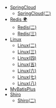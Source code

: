 - [SpringCloud](/MicroServices/springcloud/SpringCloud(一).md)
  - [SpringCloud(二)](/MicroServices/springcloud/SpringCloud(二).md)
- [Redis 🌍](/MicroServices/redis/redis(一).md)
  - [Redis(二)](/MicroServices/redis/redis(二).md)
  - [Redis(三)](/MicroServices/redis/redis(三).md)
- [Linux](/MicroServices/linux/韩顺平Linux.md)
  - [Linux(二)](/MicroServices/linux/韩顺平Linux(二).md)
  - [Linux(三)](/MicroServices/linux/韩顺平Linux(三).md)
  - [Linux(四)](/MicroServices/linux/韩顺平Linux(四).md)
  - [Linux(五)](/MicroServices/linux/韩顺平Linux(五).md)
  - [Linux(六)](/MicroServices/linux/韩顺平Linux(六).md)
  - [Linux(七)](/MicroServices/linux/韩顺平Linux(七).md)
  - [Linux(八)](/MicroServices/linux/韩顺平Linux(八).md)
- [MyBatisPlus](/MicroServices/mybatisplus/01-MybatisPlus-基础篇.md)
- [Shiro](/MicroServices/shiro/不良人Shiro(一).md)
  - [Shiro(二)](/MicroServices/shiro/不良人Shiro(二).md)
